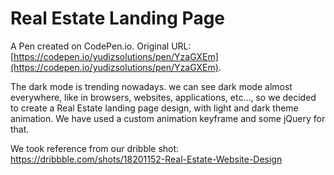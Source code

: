 # Real Estate Landing Page

A Pen created on CodePen.io. Original URL: [https://codepen.io/yudizsolutions/pen/YzaGXEm](https://codepen.io/yudizsolutions/pen/YzaGXEm).

The dark mode is trending nowadays. we can see dark mode almost everywhere, like in browsers, websites, applications, etc..., so we decided to create a Real Estate landing page design, with light and dark theme animation. We have used a custom animation keyframe and some jQuery for that.

We took reference from our dribble shot:
https://dribbble.com/shots/18201152-Real-Estate-Website-Design